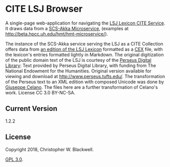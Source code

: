 # CITE LSJ Browser

A single-page web-application for navigating the [LSJ Lexicon CITE Service](http://folio2.furman.edu/lex/). It draws data from a [SCS-Akka Microservice](https://github.com/cite-architecture/Server-CITE-App), (examples at <http://beta.hpcc.uh.edu/hmt/hmt-microservice/>).

The instance of the SCS-Akka service serving the LSJ as a CITE Collection offers data from [an edition of the LSJ Lexicon](https://github.com/Eumaeus/cite_lsj_cex) formatted as a [CEX](https://cite-architecture.github.io/citedx/CEX-spec-3.0.1/) file, with the lexicon's entries formatted lightly in Markdown. The original digitization of the public domain text of the LSJ is courtesy of the [Perseus Digital Library](http://www.perseus.tufts.edu/):  Text provided by Perseus Digital Library, with funding from The National Endowment for the Humanities.  Original version available for viewing and download at <http://www.perseus.tufts.edu/>. The transformation of the Perseus text to an XML edition with composed Unicode was done by [Giuseppe Celano](https://github.com/gcelano/LSJ_GreekUnicode). The files here are a further transformation of Celano's work. License CC 3.0 BY-NC-SA.

## Current Version

1.2.2

## License

Copyright 2018, Christopher W. Blackwell.

[GPL 3.0](https://opensource.org/licenses/gpl-3.0.html).
